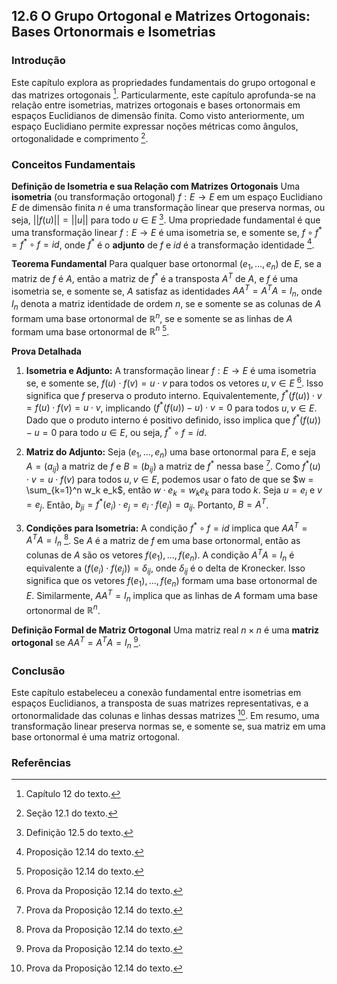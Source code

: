 ## 12.6 O Grupo Ortogonal e Matrizes Ortogonais: Bases Ortonormais e Isometrias

### Introdução
Este capítulo explora as propriedades fundamentais do grupo ortogonal e das matrizes ortogonais [^406]. Particularmente, este capítulo aprofunda-se na relação entre isometrias, matrizes ortogonais e bases ortonormais em espaços Euclidianos de dimensão finita. Como visto anteriormente, um espaço Euclidiano permite expressar noções métricas como ângulos, ortogonalidade e comprimento [^437].

### Conceitos Fundamentais

**Definição de Isometria e sua Relação com Matrizes Ortogonais**
Uma **isometria** (ou transformação ortogonal) $f: E \rightarrow E$ em um espaço Euclidiano $E$ de dimensão finita $n$ é uma transformação linear que preserva normas, ou seja, $||f(u)|| = ||u||$ para todo $u \in E$ [^463]. Uma propriedade fundamental é que uma transformação linear $f: E \rightarrow E$ é uma isometria se, e somente se, $f \circ f^* = f^* \circ f = id$, onde $f^*$ é o **adjunto** de $f$ e $id$ é a transformação identidade [^466].

**Teorema Fundamental**
Para qualquer base ortonormal $(e_1, ..., e_n)$ de $E$, se a matriz de $f$ é $A$, então a matriz de $f^*$ é a transposta $A^T$ de $A$, e $f$ é uma isometria se, e somente se, $A$ satisfaz as identidades $AA^T = A^T A = I_n$, onde $I_n$ denota a matriz identidade de ordem $n$, se e somente se as colunas de $A$ formam uma base ortonormal de $\mathbb{R}^n$, se e somente se as linhas de $A$ formam uma base ortonormal de $\mathbb{R}^n$ [^466].

**Prova Detalhada**
1.  **Isometria e Adjunto:** A transformação linear $f: E \rightarrow E$ é uma isometria se, e somente se, $f(u) \cdot f(v) = u \cdot v$ para todos os vetores $u, v \in E$ [^467]. Isso significa que $f$ preserva o produto interno. Equivalentemente, $f^*(f(u)) \cdot v = f(u) \cdot f(v) = u \cdot v$, implicando $(f^*(f(u)) - u) \cdot v = 0$ para todos $u, v \in E$. Dado que o produto interno é positivo definido, isso implica que $f^*(f(u)) - u = 0$ para todo $u \in E$, ou seja, $f^* \circ f = id$.

2.  **Matriz do Adjunto:** Seja $(e_1, ..., e_n)$ uma base ortonormal para $E$, e seja $A = (a_{ij})$ a matriz de $f$ e $B = (b_{ij})$ a matriz de $f^*$ nessa base [^467]. Como $f^*(u) \cdot v = u \cdot f(v)$ para todos $u, v \in E$, podemos usar o fato de que se $w = \sum_{k=1}^n w_k e_k$, então $w \cdot e_k = w_k e_k$ para todo $k$. Seja $u = e_i$ e $v = e_j$. Então, $b_{ji} = f^*(e_i) \cdot e_j = e_i \cdot f(e_j) = a_{ij}$. Portanto, $B = A^T$.

3.  **Condições para Isometria:** A condição $f^* \circ f = id$ implica que $AA^T = A^T A = I_n$ [^467]. Se $A$ é a matriz de $f$ em uma base ortonormal, então as colunas de $A$ são os vetores $f(e_1), ..., f(e_n)$. A condição $A^T A = I_n$ é equivalente a $(f(e_i) \cdot f(e_j)) = \delta_{ij}$, onde $\delta_{ij}$ é o delta de Kronecker. Isso significa que os vetores $f(e_1), ..., f(e_n)$ formam uma base ortonormal de $E$. Similarmente, $AA^T = I_n$ implica que as linhas de $A$ formam uma base ortonormal de $\mathbb{R}^n$.

**Definição Formal de Matriz Ortogonal**
Uma matriz real $n \times n$ é uma **matriz ortogonal** se $AA^T = A^T A = I_n$ [^467].

### Conclusão
Este capítulo estabeleceu a conexão fundamental entre isometrias em espaços Euclidianos, a transposta de suas matrizes representativas, e a ortonormalidade das colunas e linhas dessas matrizes [^467]. Em resumo, uma transformação linear preserva normas se, e somente se, sua matriz em uma base ortonormal é uma matriz ortogonal.

### Referências
[^406]: Capítulo 12 do texto.
[^437]: Seção 12.1 do texto.
[^463]: Definição 12.5 do texto.
[^466]: Proposição 12.14 do texto.
[^467]: Prova da Proposição 12.14 do texto.

<!-- END -->